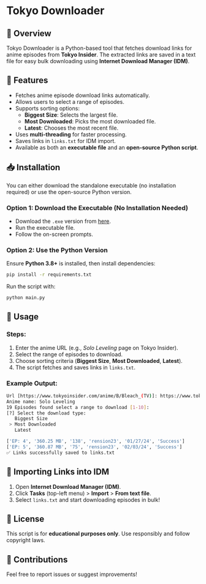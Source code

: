 # Tokyo Downloader
## 📌 Overview

Tokyo Downloader is a Python-based tool that fetches download links for anime episodes from **Tokyo Insider**. The extracted links are saved in a text file for easy bulk downloading using **Internet Download Manager (IDM)**.

## 🚀 Features

- Fetches anime episode download links automatically.
- Allows users to select a range of episodes.
- Supports sorting options:
  - **Biggest Size**: Selects the largest file.
  - **Most Downloaded**: Picks the most downloaded file.
  - **Latest**: Chooses the most recent file.
- Uses **multi-threading** for faster processing.
- Saves links in `links.txt` for IDM import.
- Available as both an **executable file** and an **open-source Python script**.

## 📥 Installation

You can either download the standalone executable (no installation required) or use the open-source Python version.

### Option 1: Download the Executable (No Installation Needed)

- Download the `.exe` version from [here](https://github.com/MaJoRX0/Tokyo-Downloader/releases).
- Run the executable file.
- Follow the on-screen prompts.

### Option 2: Use the Python Version

Ensure **Python 3.8+** is installed, then install dependencies:

```sh
pip install -r requirements.txt
```

Run the script with:

```sh
python main.py
```

## 🔧 Usage

### Steps:

1. Enter the anime URL (e.g., *Solo Leveling* page on Tokyo Insider).
2. Select the range of episodes to download.
3. Choose sorting criteria (**Biggest Size**, **Most Downloaded**, **Latest**).
4. The script fetches and saves links in `links.txt`.

### Example Output:

```sh
Url [https://www.tokyoinsider.com/anime/B/Bleach_(TV)]: https://www.tokyoinsider.com/anime/S/Solo_Leveling_(TV)
Anime name: Solo Leveling
19 Episodes found select a range to download [1-10]:
[?] Select the download type:
   Biggest Size
 > Most Downloaded
   Latest

['EP: 4', '360.25 MB', '138', 'rension23', '01/27/24', 'Success']
['EP: 5', '360.87 MB', '75', 'rension23', '02/03/24', 'Success']
✅ Links successfully saved to links.txt
```

## 📂 Importing Links into IDM

1. Open **Internet Download Manager (IDM)**.
2. Click **Tasks** (top-left menu) > **Import** > **From text file**.
3. Select `links.txt` and start downloading episodes in bulk!

## 📜 License

This script is for **educational purposes only**. Use responsibly and follow copyright laws.

## 🤝 Contributions

Feel free to report issues or suggest improvements!

